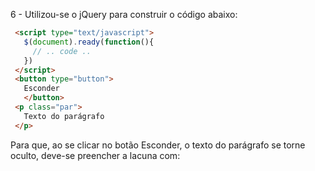 6 - Utilizou-se o jQuery para construir o código abaixo:
```html
 <script type="text/javascript">
   $(document).ready(function(){
     // .. code ..
   })
 </script>
 <button type="button">
   Esconder
   </button>
 <p class="par">
   Texto do parágrafo
 </p>
```
Para que, ao se clicar no botão Esconder, o texto do parágrafo se torne oculto, deve-se preencher a lacuna com:
